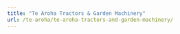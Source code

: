 ```yaml
---
title: "Te Aroha Tractors & Garden Machinery"
url: /te-aroha/te-aroha-tractors-and-garden-machinery/
---
```

